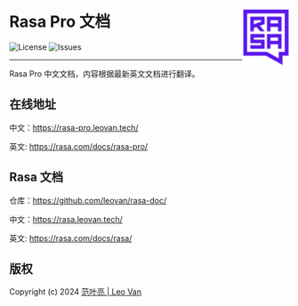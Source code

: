 # Rasa Pro 文档 <img src="docs/images/rasa-icon-square.svg" align="right" alt="logo" height="100" style="border: none; float: right; height: 100px;" />
![License](https://img.shields.io/badge/license-CC%20BY--NC--SA%204.0-blue.svg)
![Issues](https://img.shields.io/github/issues/leovan/rasa-pro-doc.svg)

---

Rasa Pro 中文文档，内容根据最新英文文档进行翻译。

## 在线地址

中文：<https://rasa-pro.leovan.tech/>

英文: <https://rasa.com/docs/rasa-pro/>

## Rasa 文档

仓库：<https://github.com/leovan/rasa-doc/>

中文：<https://rasa.leovan.tech/>

英文: <https://rasa.com/docs/rasa/>

## 版权

Copyright (c) 2024 [范叶亮 | Leo Van](https://leovan.me)
